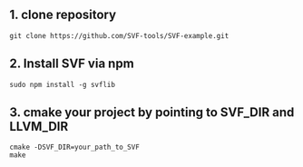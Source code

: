 ## 1. clone repository
```
git clone https://github.com/SVF-tools/SVF-example.git
```

## 2. Install SVF via npm
```
sudo npm install -g svflib
```

## 3. cmake your project by pointing to SVF_DIR and LLVM_DIR
```
cmake -DSVF_DIR=your_path_to_SVF
make
```
